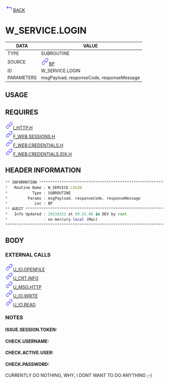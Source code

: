 <img src="../.resources/themes/unicons-line-6563ff/corner-up-left-alt.svg" alt="BACK" width="25" />[BACK](../DOCS/BP.md)  
# W_SERVICE.LOGIN  
|DATA|VALUE|
| --- | --- |
|TYPE|SUBROUTINE|
|SOURCE|<img src="../.resources/themes/unicons-line-6563ff/link.svg" alt="BP" width="25" />[BP](../DOCS/BP.md)|
|ID|W_SERVICE.LOGIN|
|PARAMETERS|msgPayload, responseCode, responseMessage|
    
## USAGE  
  
## REQUIRES  
<img src="../.resources/themes/unicons-line-6563ff/link.svg" alt="I_HTTP.H" width="25" />[I_HTTP.H](../DOCS.PAGE/I_HTTP.H.md)  
<img src="../.resources/themes/unicons-line-6563ff/link.svg" alt="F_WEB.SESSIONS.H" width="25" />[F_WEB.SESSIONS.H](../DOCS.PAGE/F_WEB.SESSIONS.H.md)  
<img src="../.resources/themes/unicons-line-6563ff/link.svg" alt="F_WEB.CREDENTIALS.H" width="25" />[F_WEB.CREDENTIALS.H](../DOCS.PAGE/F_WEB.CREDENTIALS.H.md)  
<img src="../.resources/themes/unicons-line-6563ff/link.svg" alt="F_WEB.CREDENTIALS.IDX.H" width="25" />[F_WEB.CREDENTIALS.IDX.H](../DOCS.PAGE/F_WEB.CREDENTIALS.IDX.H.md)  
    
## HEADER INFORMATION  
```javascript
** INFORMATION ****************************************************************
*   Routine Name : W_SERVICE.LOGIN
*           Type : SUBROUTINE
*         Params : msgPayload, responseCode, responseMessage
*            Loc : BP
** AUDIT **********************************************************************
*   Info Updated : 20210322 at 09.55.08 in DEV by root
*                : on mercury.local (Mac)
*******************************************************************************

```
## BODY  
### EXTERNAL CALLS  
<img src="../.resources/themes/unicons-line-6563ff/link.svg" alt="U_IO.OPENFILE" width="25" />[U_IO.OPENFILE](../DOCS.PAGE/U_IO.OPENFILE.md)  
<img src="../.resources/themes/unicons-line-6563ff/link.svg" alt="U_CRT.INFO" width="25" />[U_CRT.INFO](../DOCS.PAGE/U_CRT.INFO.md)  
<img src="../.resources/themes/unicons-line-6563ff/link.svg" alt="U_MSG.HTTP" width="25" />[U_MSG.HTTP](../DOCS.PAGE/U_MSG.HTTP.md)  
<img src="../.resources/themes/unicons-line-6563ff/link.svg" alt="U_IO.WRITE" width="25" />[U_IO.WRITE](../DOCS.PAGE/U_IO.WRITE.md)  
<img src="../.resources/themes/unicons-line-6563ff/link.svg" alt="U_IO.READ" width="25" />[U_IO.READ](../DOCS.PAGE/U_IO.READ.md)  
### NOTES  
#### ISSUE.SESSION.TOKEN:  
  
#### CHECK.USERNAME:  
  
#### CHECK.ACTIVE.USER:  
  
#### CHECK.PASSWORD:  
  
 CURRENTLY DO NOTHING, WHY, I DONT WANT TO DO ANYTHING ;-)    
  
  
